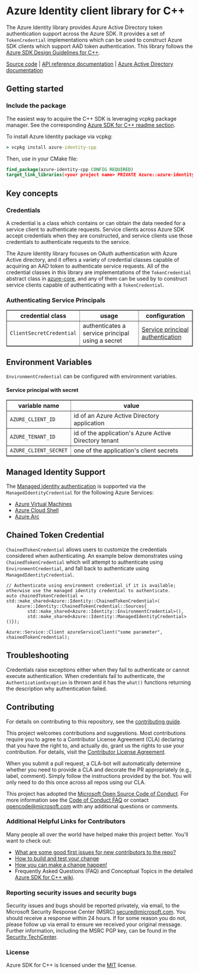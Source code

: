 # Azure Identity client library for C++
The Azure Identity library provides Azure Active Directory token authentication support across the Azure SDK. It provides a set of `TokenCredential` implementations which can be used to construct Azure SDK clients which support AAD token authentication.
This library follows the [Azure SDK Design Guidelines for C++][azure_sdk_cpp_development_guidelines].

  [Source code][source] | [API reference documentation][doxygen] | [Azure Active Directory documentation][aad_doc]

## Getting started
### Include the package

The easiest way to acquire the C++ SDK is leveraging vcpkg package manager. See the corresponding [Azure SDK for C++ readme section][azsdk_vcpkg_install].

To install Azure Identity package via vcpkg:

```cmd
> vcpkg install azure-identity-cpp
```

Then, use in your CMake file:

```CMake
find_package(azure-identity-cpp CONFIG REQUIRED)
target_link_libraries(<your project name> PRIVATE Azure::azure-identity)
```

## Key concepts
### Credentials

A credential is a class which contains or can obtain the data needed for a service client to authenticate requests. Service clients across Azure SDK accept credentials when they are constructed, and service clients use those credentials to authenticate requests to the service.

The Azure Identity library focuses on OAuth authentication with Azure Active directory, and it offers a variety of credential classes capable of acquiring an AAD token to authenticate service requests. All of the credential classes in this library are implementations of the `TokenCredential` abstract class in [azure-core][azure_core_library], and any of them can be used by to construct service clients capable of authenticating with a `TokenCredential`.

### Authenticating Service Principals

<table border="1" width="100%">
  <thead>
    <tr>
      <th>credential class</th>
      <th>usage</th>
      <th>configuration</th>
    </tr>
  </thead>
  <tbody>
    <tr>
      <td><code>ClientSecretCredential</code></td>
      <td>authenticates a service principal using a secret</td>
      <td><a href="https://docs.microsoft.com/azure/active-directory/develop/app-objects-and-service-principals">Service principal authentication</a></td>
    </tr>
  </tbody>
</table>

## Environment Variables
`EnvironmentCredential` can be configured with environment variables.

#### Service principal with secret
<table border="1" width="100%">
  <thead>
    <tr>
      <th>variable name</th>
      <th>value</th>
    </tr>
  </thead>
  <tbody>
    <tr>
      <td><code>AZURE_CLIENT_ID</code></td>
      <td>id of an Azure Active Directory application</td>
    </tr>
    <tr>
      <td><code>AZURE_TENANT_ID</code></td>
      <td>id of the application's Azure Active Directory tenant</td>
    </tr>
    <tr>
      <td><code>AZURE_CLIENT_SECRET</code></td>
      <td>one of the application's client secrets</td>
    </tr>
  </tbody>
</table>

## Managed Identity Support
The [Managed identity authentication](https://docs.microsoft.com/azure/active-directory/managed-identities-azure-resources/overview) is supported via the `ManagedIdentityCredential` for the following Azure Services:
* [Azure Virtual Machines](https://docs.microsoft.com/azure/active-directory/managed-identities-azure-resources/how-to-use-vm-token)
* [Azure Cloud Shell](https://docs.microsoft.com/azure/cloud-shell/msi-authorization)
* [Azure Arc](https://docs.microsoft.com/azure/azure-arc/servers/managed-identity-authentication)

## Chained Token Credential
`ChainedTokenCredential` allows users to customize the credentials considered when authenticating.
An example below demonstrates using `ChainedTokenCredential` which will attempt to authenticate using `EnvironmentCredential`, and fall back to authenticate using `ManagedIdentityCredential`.
```
// Authenticate using environment credential if it is available; otherwise use the managed identity credential to authenticate.
auto chainedTokenCredential = std::make_shared<Azure::Identity::ChainedTokenCredential>(
    Azure::Identity::ChainedTokenCredential::Sources{
        std::make_shared<Azure::Identity::EnvironmentCredential>(),
        std::make_shared<Azure::Identity::ManagedIdentityCredential>()});

Azure::Service::Client azureServiceClient("some parameter", chainedTokenCredential);
```

## Troubleshooting
Credentials raise exceptions either when they fail to authenticate or cannot execute authentication.
When credentials fail to authenticate, the `AuthenticationException` is thrown and it has the `what()` functions returning the description why authentication failed.

## Contributing
For details on contributing to this repository, see the [contributing guide][azure_sdk_for_cpp_contributing].

This project welcomes contributions and suggestions.  Most contributions require you to agree to a
Contributor License Agreement (CLA) declaring that you have the right to, and actually do, grant us
the rights to use your contribution. For details, visit the [Contributor License Agreement](https://cla.microsoft.com).

When you submit a pull request, a CLA-bot will automatically determine whether you need to provide
a CLA and decorate the PR appropriately (e.g., label, comment). Simply follow the instructions
provided by the bot. You will only need to do this once across all repos using our CLA.

This project has adopted the [Microsoft Open Source Code of Conduct](https://opensource.microsoft.com/codeofconduct/).
For more information see the [Code of Conduct FAQ](https://opensource.microsoft.com/codeofconduct/faq/) or
contact [opencode@microsoft.com](mailto:opencode@microsoft.com) with any additional questions or comments.

### Additional Helpful Links for Contributors
Many people all over the world have helped make this project better.  You'll want to check out:

* [What are some good first issues for new contributors to the repo?](https://github.com/azure/azure-sdk-for-cpp/issues?q=is%3Aopen+is%3Aissue+label%3A%22up+for+grabs%22)
* [How to build and test your change][azure_sdk_for_cpp_contributing_developer_guide]
* [How you can make a change happen!][azure_sdk_for_cpp_contributing_pull_requests]
* Frequently Asked Questions (FAQ) and Conceptual Topics in the detailed [Azure SDK for C++ wiki](https://github.com/azure/azure-sdk-for-cpp/wiki).

<!-- ### Community-->
### Reporting security issues and security bugs

Security issues and bugs should be reported privately, via email, to the Microsoft Security Response Center (MSRC) <secure@microsoft.com>. You should receive a response within 24 hours. If for some reason you do not, please follow up via email to ensure we received your original message. Further information, including the MSRC PGP key, can be found in the [Security TechCenter](https://www.microsoft.com/msrc/faqs-report-an-issue).

### License

Azure SDK for C++ is licensed under the [MIT](https://github.com/Azure/azure-sdk-for-cpp/blob/main/LICENSE.txt) license.

<!-- LINKS -->
[azsdk_vcpkg_install]: https://github.com/Azure/azure-sdk-for-cpp#download--install-the-sdk
[azure_sdk_for_cpp_contributing]: https://github.com/Azure/azure-sdk-for-cpp/blob/main/CONTRIBUTING.md
[azure_sdk_for_cpp_contributing_developer_guide]: https://github.com/Azure/azure-sdk-for-cpp/blob/main/CONTRIBUTING.md#developer-guide
[azure_sdk_for_cpp_contributing_pull_requests]: https://github.com/Azure/azure-sdk-for-cpp/blob/main/CONTRIBUTING.md#pull-requests
[azure_sdk_cpp_development_guidelines]: https://azure.github.io/azure-sdk/cpp_introduction.html
[source]: https://github.com/Azure/azure-sdk-for-cpp/tree/main/sdk/identity/azure-identity
[aad_doc]: https://docs.microsoft.com/azure/active-directory/
[azure_core_library]: https://github.com/Azure/azure-sdk-for-cpp/tree/main/sdk/core
[doxygen]: https://azure.github.io/azure-sdk-for-cpp/
